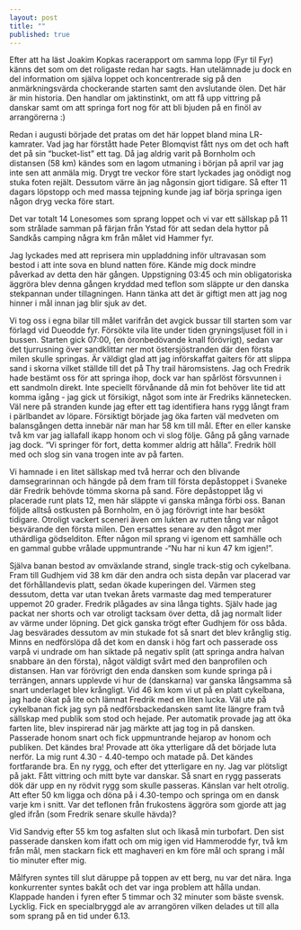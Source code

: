 ```yaml
---
layout: post
title: ""
published: true
---
```


Efter att ha läst Joakim Kopkas racerapport om samma lopp (Fyr til Fyr) känns det som om det roligaste redan har sagts. Han utelämnade ju dock en del information om själva loppet och koncentrerade sig på den anmärkningsvärda chockerande starten samt den avslutande ölen. Det här är min historia. Den handlar om jaktinstinkt, om att få upp vittring på danskar samt om att springa fort nog för att bli bjuden på en finöl av arrangörerna :) 

Redan i augusti började det pratas om det här loppet bland mina LR-kamrater. Vad jag har förstått hade Peter Blomqvist fått nys om det och haft det på sin “bucket-list” ett tag. Då jag aldrig varit på Bornholm och distansen (58 km) kändes som en lagom utmaning i början på april var jag inte sen att anmäla mig. Drygt tre veckor före start lyckades jag onödigt nog stuka foten rejält. Dessutom värre än jag någonsin gjort tidigare. Så efter 11 dagars löpstopp och med massa tejpning kunde jag iaf börja springa igen någon dryg vecka före start. 

Det var totalt 14 Lonesomes som sprang loppet och vi var ett sällskap på 11 som strålade samman på färjan från Ystad för att sedan dela hyttor på Sandkås camping några km från målet vid Hammer fyr.

Jag lyckades med att reprisera min uppladdning inför ultravasan som bestod i att inte sova en blund natten före. Kände mig dock mindre påverkad av detta den här gången. Uppstigning 03:45 och min obligatoriska äggröra blev denna gången kryddad med teflon som släppte ur den danska stekpannan under tillagningen. Hann tänka att det är giftigt men att jag nog hinner i mål innan jag blir sjuk av det.

Vi tog oss i egna bilar till målet varifrån det avgick bussar till starten som var förlagd vid Dueodde fyr. Försökte vila lite under tiden gryningsljuset föll in i bussen. Starten gick 07:00, (en öronbedövande knall förövrigt), sedan var det tjurrusning över sandklittar ner mot östersjöstranden där den första milen skulle springas. Är väldigt glad att jag införskaffat gaiters för att slippa sand i skorna vilket ställde till det på Thy trail häromsistens. Jag och Fredrik hade bestämt oss för att springa ihop, dock var han spårlöst försvunnen i ett sandmoln direkt. Inte speciellt förvånande då min fot behöver lite tid att komma igång - jag gick ut försikigt, något som inte är Fredriks kännetecken. Väl nere på stranden kunde jag efter ett tag identifiera hans rygg långt fram i pärlbandet av löpare. Försiktigt började jag öka farten väl medveten om balansgången detta innebär när man har 58 km till mål. Efter en eller kanske två km var jag iallafall ikapp honom och vi slog följe. Gång på gång varnade jag dock. “Vi springer för fort, detta kommer aldrig att hålla”. Fredrik höll med och slog sin vana trogen inte av på farten.

Vi hamnade i en litet sällskap med två herrar och den blivande damsegrarinnan och hängde på dem fram till första depåstoppet i Svaneke där Fredrik behövde tömma skorna på sand. Före depåstoppet låg vi placerade runt plats 12, men här släppte vi ganska många förbi oss. Banan följde alltså ostkusten på Bornholm, en ö jag förövrigt inte har besökt tidigare. Otroligt vackert sceneri även om lukten av rutten tång var något besvärande den första milen. Den ersattes senare av den något mer uthärdliga gödselditon. Efter någon mil sprang vi igenom ett samhälle och en gammal gubbe vrålade uppmuntrande -“Nu har ni kun 47 km igjen!”. 

Själva banan bestod av omväxlande strand, single track-stig och cykelbana. Fram till Gudhjem vid 38 km där den andra och sista depån var placerad var det förhållandevis platt, sedan ökade kuperingen del. Värmen steg dessutom, detta var utan tvekan årets varmaste dag med temperaturer uppemot 20 grader. Fredrik plågades av sina långa tights. Själv hade jag packat ner shorts och var otroligt tacksam över detta, då jag normalt lider av värme under löpning. Det gick ganska trögt efter Gudhjem för oss båda. Jag besvärades dessutom av min stukade fot så snart det blev krånglig stig. Minns en nedförslöpa då det kom en dansk i hög fart och passerade oss varpå vi undrade om han siktade på negativ split (att springa andra halvan snabbare än den första), något väldigt svårt med den banprofilen och distansen. Han var förövrigt den enda dansken som kunde springa på i terrängen, annars upplevde vi hur de (danskarna) var ganska långsamma så snart underlaget blev krångligt. Vid 46 km kom vi ut på en platt cykelbana, jag hade ökat på lite och lämnat Fredrik med en liten lucka. Väl ute på cykelbanan fick jag syn på nedförsbackedansken samt lite längre fram två sällskap med publik som stod och hejade. Per automatik provade jag att öka farten lite, blev inspirerad när jag märkte att jag tog in på dansken. Passerade honom snart och fick uppmuntrande hejarop av honom och publiken. Det kändes bra! Provade att öka ytterligare då det började luta nerför. La mig runt 4.30 - 4.40-tempo och matade på. Det kändes fortfarande bra. En ny rygg, och efter det ytterligare en ny. Jag var plötsligt på jakt. Fått vittring och mitt byte var danskar. Så snart en rygg passerats dök där upp en ny rödvit rygg som skulle passeras. Känslan var helt otrolig. Att efter 50 km ligga och döna på i 4.30-tempo och springa om en dansk varje km i snitt. Var det teflonen från frukostens äggröra som gjorde att jag gled ifrån (som Fredrik senare skulle hävda)? 

Vid Sandvig efter 55 km tog asfalten slut och likaså min turbofart. Den sist passerade dansken kom ifatt och om mig igen vid Hammerodde fyr, två km från mål, men stackarn fick ett maghaveri en km före mål och sprang i mål tio minuter efter mig. 

Målfyren syntes till slut däruppe på toppen av ett berg, nu var det nära. Inga konkurrenter syntes bakåt och det var inga problem att hålla undan. Klappade handen i fyren efter 5 timmar och 32 minuter som bäste svensk. Lycklig. Fick en specialbryggd ale av arrangören vilken delades ut till alla som sprang på en tid under 6.13.